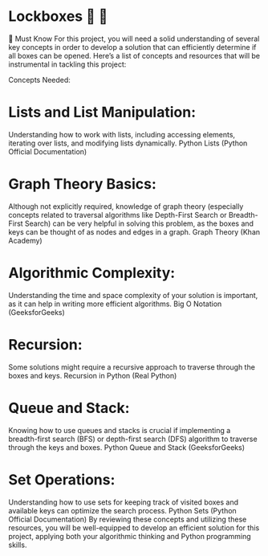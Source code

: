 # Lockboxes 🔑 🔐

📌 Must Know
For this project, you will need a solid understanding of several key concepts in order to develop a solution that can efficiently determine if all boxes can be opened. Here’s a list of concepts and resources that will be instrumental in tackling this project:

Concepts Needed:

# Lists and List Manipulation:

Understanding how to work with lists, including accessing elements, iterating over lists, and modifying lists dynamically.
Python Lists (Python Official Documentation)

# Graph Theory Basics:

Although not explicitly required, knowledge of graph theory (especially concepts related to traversal algorithms like Depth-First Search or Breadth-First Search) can be very helpful in solving this problem, as the boxes and keys can be thought of as nodes and edges in a graph.
Graph Theory (Khan Academy)
# Algorithmic Complexity:

Understanding the time and space complexity of your solution is important, as it can help in writing more efficient algorithms.
Big O Notation (GeeksforGeeks)
# Recursion:

Some solutions might require a recursive approach to traverse through the boxes and keys.
Recursion in Python (Real Python)
# Queue and Stack:

Knowing how to use queues and stacks is crucial if implementing a breadth-first search (BFS) or depth-first search (DFS) algorithm to traverse through the keys and boxes.
Python Queue and Stack (GeeksforGeeks)
# Set Operations:

Understanding how to use sets for keeping track of visited boxes and available keys can optimize the search process.
Python Sets (Python Official Documentation)
By reviewing these concepts and utilizing these resources, you will be well-equipped to develop an efficient solution for this project, applying both your algorithmic thinking and Python programming skills.

